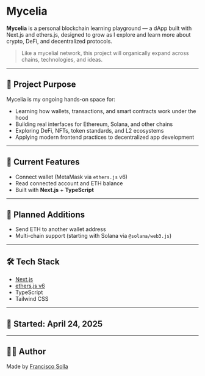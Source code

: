 # Mycelia

**Mycelia** is a personal blockchain learning playground — a dApp built with Next.js and ethers.js, designed to grow as I explore and learn more about crypto, DeFi, and decentralized protocols.

> Like a mycelial network, this project will organically expand across chains, technologies, and ideas.

---

## 🌱 Project Purpose

Mycelia is my ongoing hands-on space for:

- Learning how wallets, transactions, and smart contracts work under the hood
- Building real interfaces for Ethereum, Solana, and other chains
- Exploring DeFi, NFTs, token standards, and L2 ecosystems
- Applying modern frontend practices to decentralized app development

---

## 🔧 Current Features

- Connect wallet (MetaMask via `ethers.js` v6)
- Read connected account and ETH balance
- Built with **Next.js** + **TypeScript**

---

## 🚧 Planned Additions

- Send ETH to another wallet address
- Multi-chain support (starting with Solana via `@solana/web3.js`)

---

## 🛠️ Tech Stack

- [Next.js](https://nextjs.org/)
- [ethers.js v6](https://docs.ethers.org/)
- TypeScript
- Tailwind CSS

---

## 📅 Started: April 24, 2025

---

## 🧑‍💻 Author

Made by [Francisco Solla](https://github.com/franciscosolla)
